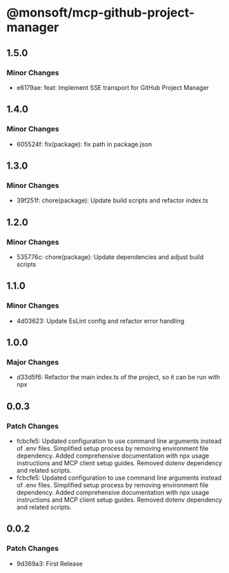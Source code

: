 # @monsoft/mcp-github-project-manager

## 1.5.0

### Minor Changes

- e6179ae: feat: Implement SSE transport for GitHub Project Manager

## 1.4.0

### Minor Changes

- 605524f: fix(package): fix path in package.json

## 1.3.0

### Minor Changes

- 39f251f: chore(package): Update build scripts and refactor index.ts

## 1.2.0

### Minor Changes

- 535776c: chore(package): Update dependencies and adjust build scripts

## 1.1.0

### Minor Changes

- 4d03623: Update EsLint config and refactor error handling

## 1.0.0

### Major Changes

- d33d5f6: Refactor the main index.ts of the project, so it can be run with npx

## 0.0.3

### Patch Changes

- fcbcfe5: Updated configuration to use command line arguments instead of .env files. Simplified setup process by removing environment file dependency. Added comprehensive documentation with npx usage instructions and MCP client setup guides. Removed dotenv dependency and related scripts.
- fcbcfe5: Updated configuration to use command line arguments instead of .env files. Simplified setup process by removing environment file dependency. Added comprehensive documentation with npx usage instructions and MCP client setup guides. Removed dotenv dependency and related scripts.

## 0.0.2

### Patch Changes

- 9d369a3: First Release
